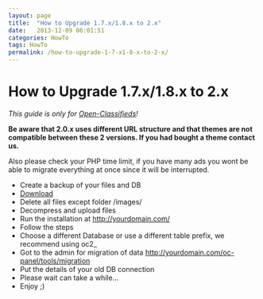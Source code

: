 ```yaml
---
layout: page
title:  "How to Upgrade 1.7.x/1.8.x to 2.x"
date:   2013-12-09 06:01:51
categories: HowTo
tags: HowTo
permalink: /how-to-upgrade-1-7-x1-8-x-to-2-x/
---
```

# How to Upgrade 1.7.x/1.8.x to 2.x

_This guide is only for [Open-Classifieds](http://open-classifieds.com/)!_

**Be aware that 2.0.x uses different URL structure and that themes are not compatible between these 2 versions. If you had bought a theme contact us.** 

Also please check your PHP time limit, if you have many ads you wont be able to migrate everything at once since it will be interrupted. 

  * Create a backup of your files and DB
  * [Download](http://open-classifieds.com/download/)
  * Delete all files except folder /images/
  * Decompress and upload files
  * Run the installation at http://yourdomain.com/
  * Follow the steps
  * Choose a different Database or use a different table prefix, we recommend using oc2_
  * Got to the admin for migration of data http://yourdomain.com/oc-panel/tools/migration
  * Put the details of your old DB connection
  * Please wait can take a while...
  * Enjoy ;)
  
  
<!--title: How to Upgrade 1.7.x/1.8.x to 2.x
link: http://open-classifieds.com/2013/12/09/how-to-upgrade-1-7-x1-8-x-to-2-x/
author: admin
description: 
post_id: 10309
created: 2013/12/09 07:01:51
created_gmt: 2013/12/09 06:01:51
comment_status: open
post_name: how-to-upgrade-1-7-x1-8-x-to-2-x
status: publish
post_type: post-->